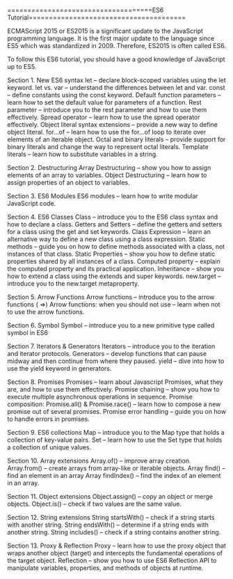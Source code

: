 ====================================ES6 Tutorial=======================================

ECMAScript 2015 or ES2015 is a significant update to the JavaScript programming language. It is the first major update to the language since ES5 which was standardized in 2009. Therefore, ES2015 is often called ES6.

To follow this ES6 tutorial, you should have a good knowledge of JavaScript up to ES5.

Section 1. New ES6 syntax
let – declare block-scoped variables using the let keyword.
let vs. var – understand the differences between let and var.
const – define constants using the const keyword.
Default function parameters – learn how to set the default value for parameters of a function.
Rest parameter – introduce you to the rest parameter and how to use them effectively.
Spread operator – learn how to use the spread operator effectively.
Object literal syntax extensions – provide a new way to define object literal.
for…of – learn how to use the for...of loop to iterate over elements of an iterable object.
Octal and binary literals –  provide support for binary literals and change the way to represent octal literals.
Template literals – learn how to substitute variables in a string.

Section 2. Destructuring
Array Destructuring – show you how to assign elements of an array to variables.
Object Destructuring – learn how to assign properties of an object to variables.

Section 3. ES6 Modules
ES6 modules – learn how to write modular JavaScript code.

Section 4. ES6 Classes
Class – introduce you to the ES6 class syntax and how to declare a class.
Getters and Setters – define the getters and setters for a class using the get and set keywords.
Class Expression – learn an alternative way to define a new class using a class expression.
Static methods – guide you on how to define methods associated with a class, not instances of that class.
Static Properties – show you how to define static properties shared by all instances of a class.
Computed property – explain the computed property and its practical application.
Inheritance – show you how to extend a class using the extends and super keywords.
new.target – introduce you to the new.target metaproperty.

Section 5. Arrow Functions
Arrow functions – introduce you to the arrow functions ( =>)
Arrow functions: when you should not use – learn when not to use the arrow functions.

Section 6. Symbol
Symbol – introduce you to a new primitive type called symbol in ES6

Section 7. Iterators & Generators
Iterators – introduce you to the iteration and iterator protocols.
Generators – develop functions that can pause midway and then continue from where they paused.
yield – dive into how to use the yield keyword in generators.

Section 8. Promises
Promises – learn about Javascript Promises, what they are, and how to use them effectively.
Promise chaining – show you how to execute multiple asynchronous operations in sequence.
Promise composition: Promise.all() & Promise.race() – learn how to compose a new promise out of several promises.
Promise error handling – guide you on how to handle errors in promises.

Section 9. ES6 collections
Map – introduce you to the Map type that holds a collection of key-value pairs.
Set – learn how to use the Set type that holds a collection of unique values.

Section 10. Array extensions
Array.of() – improve array creation.
Array.from() – create arrays from array-like or iterable objects.
Array find() – find an element in an array
Array findIndex() – find the index of an element in an array.

Section 11. Object extensions
Object.assign() – copy an object or merge objects.
Object.is() – check if two values are the same value.

Section 12. String extensions
String startsWith() – check if a string starts with another string.
String endsWith() – determine if a string ends with another string.
String includes() – check if a string contains another string.

Section 13. Proxy & Reflection
Proxy – learn how to use the proxy object that wraps another object (target) and intercepts the fundamental operations of the target object.
Reflection –  show you how to use ES6 Reflection API to manipulate variables, properties, and methods of objects at runtime.